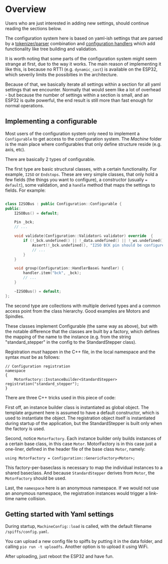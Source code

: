 # Overview 

Users who are just interested in adding new settings, should continue 
reading the sections below. 

The configuration system here is based on yaml-ish settings that are 
parsed by a [tokenizer/parser](Parser.md) combination and 
[configuration handlers](ConfigurationHandlers.md) which add 
functionality like tree building and validation.

It is worth noting that some parts of the configuration system might 
seem strange at first, due to the way it works. The main reason of 
implementing it like this, is because no RTTI (e.g. `dynamic_cast`)
is available on the ESP32, which severily limits the possibities in 
the architecture.

Because of that, we basically iterate all settings within a section 
for all yaml settings that we encounter. Normally that would seem like 
a lot of overhead - but because the number of settings within a section
is small, and an ESP32 is quite powerful, the end result is still 
more than fast enough for normal operations.

## Implementing a configurable

Most users of the configuration system only need to implement a 
`Configurable` to get access to the configuration system. The 
*Machine* folder is the main place where configurables that only 
define structure reside (e.g. axis, etc). 

There are basically 2 types of configurable.

The first type are basic structural classes, with a certain 
functionality. For example, `I2SO` or `Endstops`. These are 
very simple classes, that only hold a few fields (the things 
you want to configure), a constructor (usually `= default`), 
some validation, and a `handle` method that maps the settings 
to fields. For example:

```c++

class I2SOBus : public Configuration::Configurable {
public:
    I2SOBus() = default;

    Pin _bck;
    // ...

    void validate(Configuration::Validator& validator) override  {
        if (!_bck.undefined() || !_data.undefined() || !_ws.undefined()) {
            Assert(!_bck.undefined(), "I2SO BCK pin should be configured once.");
            // ...
        }
    }

    void group(Configuration::HandlerBase& handler) {
        handler.item("bck", _bck);
        // ...
    }

    ~I2SOBus() = default;
};
```

The second type are collections with multiple derived types and 
a common access point from the class hierarchy. Good examples are 
Motors and Spindles. 

These classes implement Configurable (the same way as above), but 
with the notable difference that the classes are built by a factory,
which defines the mapping of the name to the instance (e.g. from 
the string "standard_stepper" in the config to the StandardStepper
class).

Registration _must_ happen in the C++ file, in the local namespace
and the syntax _must_ be as follows:

    // Configuration registration
    namespace
    {
        MotorFactory::InstanceBuilder<StandardStepper> registration("standard_stepper");
    }

There are three C++ tricks used in this piece of code:

First off, an instance builder class is instantiated as global 
object. The template argument here is assumed to have a default 
constructor, which is used to instantiate the object. The registration
object itself is instantiated during startup of the application, 
but the StandardStepper is built only when the factory is used.

Second, notice `MotorFactory`. Each instance builder only builds 
instances of a certain base class, in this case `Motor`. MotorFactory
is in this case just a one-liner, defined in the header file of the 
base class `Motor`, namely:

`using MotorFactory = Configuration::GenericFactory<Motor>;`

This factory-per-baseclass is necessary to map the individual 
instances to a shared baseclass. And because `StandardStepper` 
derives from `Motor`, the `MotorFactory` should be used.

Last, the `namespace` here is an anonymous namespace. If we would
not use an anonymous namespace, the registration instances would 
trigger a link-time name collision. 

## Getting started with Yaml settings

During startup, `MachineConfig::load` is called, with the 
default filename `/spiffs/config.yaml`. 

You can upload a new config file to spiffs by putting it in the 
data folder, and calling `pio run -t uploadfs`. Another option
is to upload it using WiFi.

After uploading, just reboot the ESP32 and have fun.
